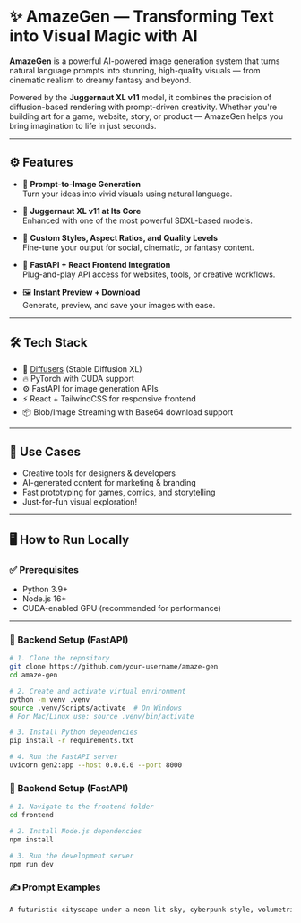 # ✨ AmazeGen — Transforming Text into Visual Magic with AI

**AmazeGen** is a powerful AI-powered image generation system that turns natural language prompts into stunning, high-quality visuals — from cinematic realism to dreamy fantasy and beyond.

Powered by the **Juggernaut XL v11** model, it combines the precision of diffusion-based rendering with prompt-driven creativity. Whether you're building art for a game, website, story, or product — AmazeGen helps you bring imagination to life in just seconds.

---

## ⚙️ Features

- 🎨 **Prompt-to-Image Generation**  
  Turn your ideas into vivid visuals using natural language.

- 🧠 **Juggernaut XL v11 at Its Core**  
  Enhanced with one of the most powerful SDXL-based models.

- 📐 **Custom Styles, Aspect Ratios, and Quality Levels**  
  Fine-tune your output for social, cinematic, or fantasy content.

- 🚀 **FastAPI + React Frontend Integration**  
  Plug-and-play API access for websites, tools, or creative workflows.

- 🖼️ **Instant Preview + Download**  
  Generate, preview, and save your images with ease.

---

## 🛠️ Tech Stack

- 🧠 [Diffusers](https://huggingface.co/docs/diffusers) (Stable Diffusion XL)
- 🔥 PyTorch with CUDA support
- ⚙️ FastAPI for image generation APIs
- ⚡ React + TailwindCSS for responsive frontend
- 📦 Blob/Image Streaming with Base64 download support

---

## 💼 Use Cases

- Creative tools for designers & developers  
- AI-generated content for marketing & branding  
- Fast prototyping for games, comics, and storytelling  
- Just-for-fun visual exploration!  

---

## 🖥 How to Run Locally

### ✅ Prerequisites

- Python 3.9+
- Node.js 16+
- CUDA-enabled GPU (recommended for performance)

---

### 🔧 Backend Setup (FastAPI)

```bash
# 1. Clone the repository
git clone https://github.com/your-username/amaze-gen
cd amaze-gen

# 2. Create and activate virtual environment
python -m venv .venv
source .venv/Scripts/activate  # On Windows
# For Mac/Linux use: source .venv/bin/activate

# 3. Install Python dependencies
pip install -r requirements.txt

# 4. Run the FastAPI server
uvicorn gen2:app --host 0.0.0.0 --port 8000
```
### 🔧 Backend Setup (FastAPI)
```bash
# 1. Navigate to the frontend folder
cd frontend

# 2. Install Node.js dependencies
npm install

# 3. Run the development server
npm run dev
```
### ✍️ Prompt Examples
```txt
A futuristic cityscape under a neon-lit sky, cyberpunk style, volumetric lighting, ultra-detailed
```
